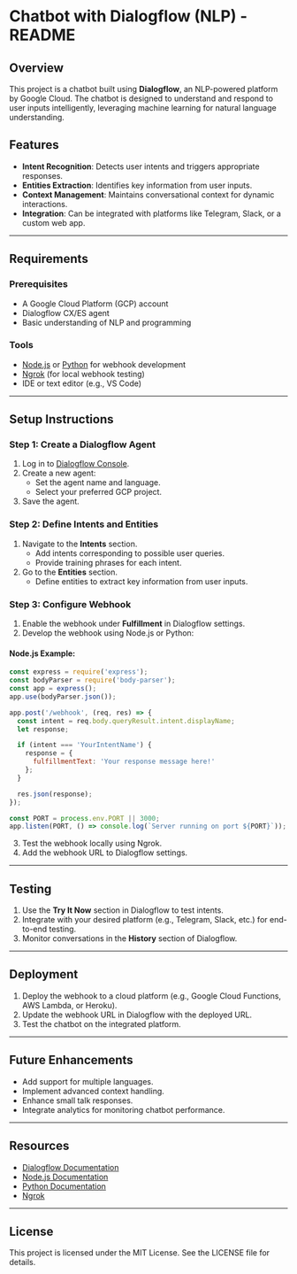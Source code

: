 # Chatbot with Dialogflow (NLP) - README

## Overview
This project is a chatbot built using **Dialogflow**, an NLP-powered platform by Google Cloud. The chatbot is designed to understand and respond to user inputs intelligently, leveraging machine learning for natural language understanding.

## Features
- **Intent Recognition**: Detects user intents and triggers appropriate responses.
- **Entities Extraction**: Identifies key information from user inputs.
- **Context Management**: Maintains conversational context for dynamic interactions.
- **Integration**: Can be integrated with platforms like Telegram, Slack, or a custom web app.

---

## Requirements
### Prerequisites
- A Google Cloud Platform (GCP) account
- Dialogflow CX/ES agent
- Basic understanding of NLP and programming

### Tools
- [Node.js](https://nodejs.org/) or [Python](https://www.python.org/) for webhook development
- [Ngrok](https://ngrok.com/) (for local webhook testing)
- IDE or text editor (e.g., VS Code)

---

## Setup Instructions
### Step 1: Create a Dialogflow Agent
1. Log in to [Dialogflow Console](https://dialogflow.cloud.google.com/).
2. Create a new agent:
   - Set the agent name and language.
   - Select your preferred GCP project.
3. Save the agent.

### Step 2: Define Intents and Entities
1. Navigate to the **Intents** section.
   - Add intents corresponding to possible user queries.
   - Provide training phrases for each intent.
2. Go to the **Entities** section.
   - Define entities to extract key information from user inputs.

### Step 3: Configure Webhook
1. Enable the webhook under **Fulfillment** in Dialogflow settings.
2. Develop the webhook using Node.js or Python:

#### Node.js Example:
```javascript
const express = require('express');
const bodyParser = require('body-parser');
const app = express();
app.use(bodyParser.json());

app.post('/webhook', (req, res) => {
  const intent = req.body.queryResult.intent.displayName;
  let response;

  if (intent === 'YourIntentName') {
    response = {
      fulfillmentText: 'Your response message here!'
    };
  }

  res.json(response);
});

const PORT = process.env.PORT || 3000;
app.listen(PORT, () => console.log(`Server running on port ${PORT}`));
```

3. Test the webhook locally using Ngrok.
4. Add the webhook URL to Dialogflow settings.

---

## Testing
1. Use the **Try It Now** section in Dialogflow to test intents.
2. Integrate with your desired platform (e.g., Telegram, Slack, etc.) for end-to-end testing.
3. Monitor conversations in the **History** section of Dialogflow.

---

## Deployment
1. Deploy the webhook to a cloud platform (e.g., Google Cloud Functions, AWS Lambda, or Heroku).
2. Update the webhook URL in Dialogflow with the deployed URL.
3. Test the chatbot on the integrated platform.

---

## Future Enhancements
- Add support for multiple languages.
- Implement advanced context handling.
- Enhance small talk responses.
- Integrate analytics for monitoring chatbot performance.

---

## Resources
- [Dialogflow Documentation](https://cloud.google.com/dialogflow/docs)
- [Node.js Documentation](https://nodejs.org/en/docs/)
- [Python Documentation](https://docs.python.org/3/)
- [Ngrok](https://ngrok.com/docs/)

---

## License
This project is licensed under the MIT License. See the LICENSE file for details.

